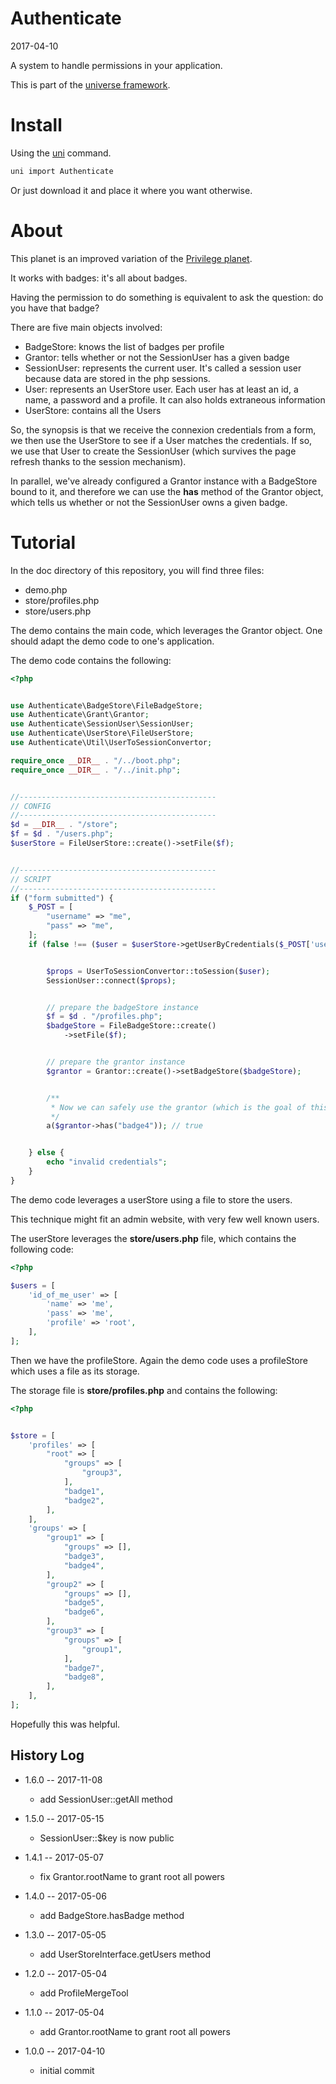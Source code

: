 Authenticate
======================
2017-04-10


A system to handle permissions in your application.



This is part of the [universe framework](https://github.com/karayabin/universe-snapshot).


Install
==========
Using the [uni](https://github.com/lingtalfi/universe-naive-importer) command.
```bash
uni import Authenticate
```

Or just download it and place it where you want otherwise.





About
==========
This planet is an improved variation of the [Privilege planet](https://github.com/lingtalfi/Privilege).

It works with badges: it's all about badges.

Having the permission to do something is equivalent to ask the question: do you have that badge?


There are five main objects involved:

- BadgeStore: knows the list of badges per profile
- Grantor: tells whether or not the SessionUser has a given badge
- SessionUser: represents the current user. It's called a session user because data are stored in the php sessions.
- User: represents an UserStore user. Each user has at least an id, a name, a password and a profile.
        It can also holds extraneous information
- UserStore: contains all the Users


So, the synopsis is that we receive the connexion credentials from a form,
we then use the UserStore to see if a User matches the credentials.
If so, we use that User to create the SessionUser (which survives the page refresh thanks to the session mechanism).

In parallel, we've already configured a Grantor instance with a BadgeStore bound to it,
and therefore we can use the **has** method of the Grantor object, which tells us whether or not
the SessionUser owns a given badge.





Tutorial
==========

In the doc directory of this repository, you will find three files:

- demo.php
- store/profiles.php
- store/users.php


The demo contains the main code, which leverages the Grantor object. 
One should adapt the demo code to one's application.

The demo code contains the following:

```php
<?php


use Authenticate\BadgeStore\FileBadgeStore;
use Authenticate\Grant\Grantor;
use Authenticate\SessionUser\SessionUser;
use Authenticate\UserStore\FileUserStore;
use Authenticate\Util\UserToSessionConvertor;

require_once __DIR__ . "/../boot.php";
require_once __DIR__ . "/../init.php";


//--------------------------------------------
// CONFIG
//--------------------------------------------
$d = __DIR__ . "/store";
$f = $d . "/users.php";
$userStore = FileUserStore::create()->setFile($f);


//--------------------------------------------
// SCRIPT
//--------------------------------------------
if ("form submitted") {
    $_POST = [
        "username" => "me",
        "pass" => "me",
    ];
    if (false !== ($user = $userStore->getUserByCredentials($_POST['username'], $_POST['pass']))) {


        $props = UserToSessionConvertor::toSession($user);
        SessionUser::connect($props);


        // prepare the badgeStore instance
        $f = $d . "/profiles.php";
        $badgeStore = FileBadgeStore::create()
            ->setFile($f);


        // prepare the grantor instance
        $grantor = Grantor::create()->setBadgeStore($badgeStore);


        /**
         * Now we can safely use the grantor (which is the goal of this snippet)
         */
        a($grantor->has("badge4")); // true


    } else {
        echo "invalid credentials";
    }
}

```



The demo code leverages a userStore using a file to store the users.

This technique might fit an admin website, with very few well known users.

The userStore leverages the **store/users.php** file, which contains the following code:


```php
<?php

$users = [
    'id_of_me_user' => [
        'name' => 'me',
        'pass' => 'me',
        'profile' => 'root',
    ],
];
```


Then we have the profileStore. Again the demo code uses a profileStore which uses a file as its storage.

The storage file is **store/profiles.php** and contains the following:

```php
<?php


$store = [
    'profiles' => [
        "root" => [
            "groups" => [
                "group3",
            ],
            "badge1",
            "badge2",
        ],
    ],
    'groups' => [
        "group1" => [
            "groups" => [],
            "badge3",
            "badge4",
        ],
        "group2" => [
            "groups" => [],
            "badge5",
            "badge6",
        ],
        "group3" => [
            "groups" => [
                "group1",
            ],
            "badge7",
            "badge8",
        ],
    ],
];
```


Hopefully this was helpful.






History Log
------------------
   
- 1.6.0 -- 2017-11-08

    - add SessionUser::getAll method
    
- 1.5.0 -- 2017-05-15

    - SessionUser::$key is now public
    
- 1.4.1 -- 2017-05-07

    - fix Grantor.rootName to grant root all powers
    
- 1.4.0 -- 2017-05-06

    - add BadgeStore.hasBadge method
    
- 1.3.0 -- 2017-05-05

    - add UserStoreInterface.getUsers method
    
- 1.2.0 -- 2017-05-04

    - add ProfileMergeTool
    
- 1.1.0 -- 2017-05-04

    - add Grantor.rootName to grant root all powers
    
- 1.0.0 -- 2017-04-10

    - initial commit
    